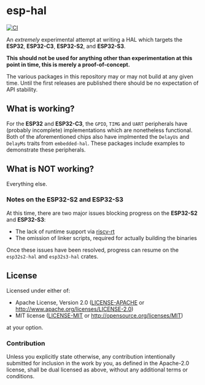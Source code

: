 # esp-hal

[![CI](https://github.com/jessebraham/esp-hal/actions/workflows/ci.yml/badge.svg)](https://github.com/jessebraham/esp-hal/actions/workflows/ci.yml)

An _extremely_ experimental attempt at writing a HAL which targets the **ESP32**, **ESP32-C3**, **ESP32-S2**, and **ESP32-S3**.

**This should not be used for anything other than experimentation at this point in time, this is merely a proof-of-concept.**

The various packages in this repository may or may not build at any given time. Until the first releases are published there should be no expectation of API stability.

## What is working?

For the **ESP32** and **ESP32-C3**, the `GPIO`, `TIMG` and `UART` peripherals have (probably incomplete) implementations which are nonetheless functional. Both of the aforementioned chips also have implmented the `DelayUs` and `DelayMs` traits from `embedded-hal`. These packages include examples to demonstrate these peripherals.

## What is NOT working?

Everything else.

### Notes on the ESP32-S2 and ESP32-S3

At this time, there are two major issues blocking progress on the **ESP32-S2** and **ESP32-S3**:

- The lack of runtime support via [riscv-rt](https://github.com/rust-embedded/riscv-rt)
- The omission of linker scripts, required for actually building the binaries

Once these issues have been resolved, progress can resume on the `esp32s2-hal` and `esp32s3-hal` crates.

## License

Licensed under either of:

- Apache License, Version 2.0 ([LICENSE-APACHE](LICENSE-APACHE) or http://www.apache.org/licenses/LICENSE-2.0)
- MIT license ([LICENSE-MIT](LICENSE-MIT) or http://opensource.org/licenses/MIT)

at your option.

### Contribution

Unless you explicitly state otherwise, any contribution intentionally submitted for inclusion in
the work by you, as defined in the Apache-2.0 license, shall be dual licensed as above, without
any additional terms or conditions.
